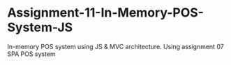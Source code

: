 # Assignment-11-In-Memory-POS-System-JS
In-memory POS system using JS &amp; MVC architecture. Using assignment 07 SPA POS system
